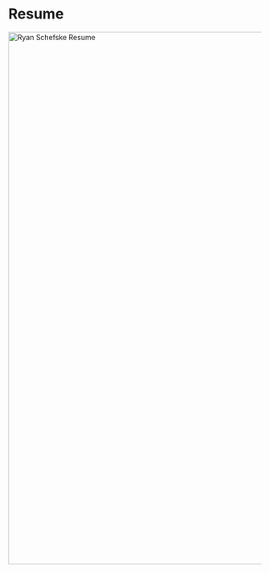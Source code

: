 # Resume
<img src="https://user-images.githubusercontent.com/33011776/148721420-73b72e48-cbb6-45df-ae04-fed733af0ee6.jpg" alt="Ryan Schefske Resume" width="750" height="1060"/>

